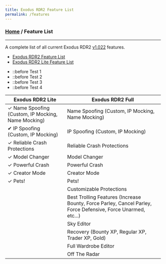 ```yaml
---
title: Exodus RDR2 Feature List
permalink: /features
---
```

### [Home](/) / Feature List
---
A complete list of all current Exodus RDR2 [v1.022](changelogs/1022) features.

- [Exodus RDR2 Feature List](features/full)
- [Exodus RDR2 Lite Feature List](features/lite)



<ul class="no-bullet check-list">
  <li>
    ::before
    Test 1
  </li>
  <li>
    ::before
    Test 2
  </li>
  <li>
    ::before
    Test 3
  </li>
  <li>
    ::before
    Test 4
  </li>
</ul>



| Exodus RDR2 Lite                                  | Exodus RDR2 Full                                  |
| ------------------------------------------------- | ------------------------------------------------- |
| &#10003; Name Spoofing (Custom, IP Mocking, Name Mocking) | Name Spoofing (Custom, IP Mocking, Name Mocking)
| &#10004; IP Spoofing (Custom, IP Mocking)                 | IP Spoofing (Custom, IP Mocking)
| &#10003; Reliable Crash Protections                       | Reliable Crash Protections
| &#10003; Model Changer                                    | Model Changer
| &#10003; Powerful Crash                                   | Powerful Crash
| &#10003; Creator Mode                                     | Creator Mode
| &#10003; Pets!                                            | Pets!
|                                                   | Customizable Protections
|                                                   | Best Trolling Features (Increase Bounty, Force Parley, Cancel Parley, Force Defensive, Force Unarmed, etc...)
|                                                   | Sky Editor
|                                                   | Recovery (Bounty XP, Regular XP, Trader XP, Gold)
|                                                   | Full Wardrobe Editor
|                                                   | Off The Radar
